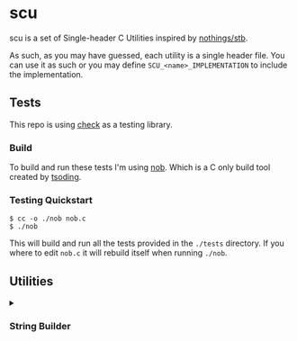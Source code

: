 # scu

scu is a set of Single-header C Utilities inspired by
[nothings/stb](https://github.com/nothings/stb).

As such, as you may have guessed, each utility is a single header file. You can
use it as such or you may define `SCU_<name>_IMPLEMENTATION` to include the
implementation.

## Tests

This repo is using [check](https://libcheck.github.io/check/) as a testing
library. 

### Build

To build and run these tests I'm using
[nob](https://github.com/tsoding/musializer/blob/master/nob.c).
Which is a C only build tool created by [tsoding](https://github.com/tsoding/).

### Testing Quickstart

```console
$ cc -o ./nob nob.c
$ ./nob
```

This will build and run all the tests provided in the `./tests` directory.
If you where to edit `nob.c` it will rebuild itself when running `./nob`.

## Utilities

<details>
<summary>

### String Builder

</summary>

The string builder is in a sense a dynamic array of chars.
It manages its own memory in the `.buf` field, and can be consered to own the
memory.

It allows for the user to supply their own memory allocation functions.
Specifically `malloc`, `realloc` and `free` via the `SCU_SB_MALLOC`,
`SCU_SB_REALLOC` and `SCU_SB_FRE` macros respectively.

<table>
<tr>
<td>Implementation def</td>
<td>Struct</td>
</tr>
<tr>
<td>

`SCU_SB_IMPLEMENTATION`

</td>
<td>

```c
typedef struct {
  char *buf;
  size_t len;
  size_t capacity;
} Scu_String_Builder;
```

</td>
</tr>
</table>

#### Functions

| Signature                                                                    | Description                                                            |
|------------------------------------------------------------------------------|------------------------------------------------------------------------|
| `bool scu_sb_append(Scu_String_Builder *sb, const char *str, size_t length)` | Appends `length` characters from `str` to the builder                  |
| `bool scu_sb_append_cstr(Scu_String_Builder *sb, const char *str)`           | Appends c-string to the builder without the null terninater            |
| `bool scu_sb_append_char(Scu_String_Builder *sb, char c)`                    | Appends a single char to the builder                                   |
| `char *scu_sb_to_cstr(Scu_String_Builder *sb)`                               | Makes sure the its buffer is null terminated and returns ptr to buffer |
| `void scu_sb_free(Scu_String_Builder *sb)`                                   | Frees the internal buffer                                              |

</details>
